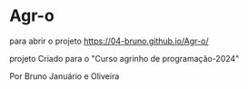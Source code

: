 # Agr-o

para abrir o projeto https://04-bruno.github.io/Agr-o/

projeto Criado para o "Curso agrinho de programação-2024"

Por Bruno Januário e Oliveira